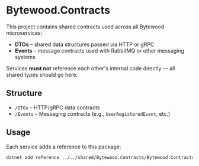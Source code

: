 # Bytewood.Contracts

This project contains shared contracts used across all Bytewood microservices:

- **DTOs** – shared data structures passed via HTTP or gRPC
- **Events** – message contracts used with RabbitMQ or other messaging systems

Services **must not** reference each other's internal code directly — all shared types should go here.

## Structure

- `/DTOs` – HTTP/gRPC data contracts
- `/Events` – Messaging contracts (e.g., `UserRegisteredEvent`, etc.)

## Usage

Each service adds a reference to this package:

```bash
dotnet add reference ../../shared/Bytewood.Contracts/Bytewood.Contracts.csproj
```
